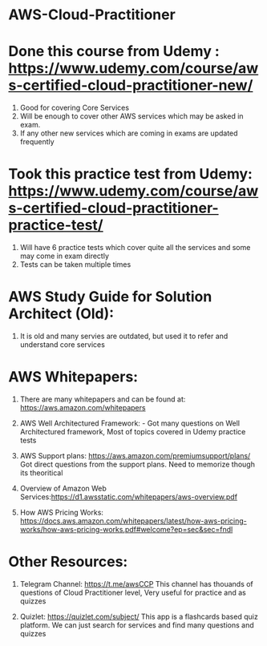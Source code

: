 # AWS-Cloud-Practitioner

# Done this course from Udemy : https://www.udemy.com/course/aws-certified-cloud-practitioner-new/
  1. Good for covering Core Services
  2. Will be enough to cover other AWS services which may be asked in exam. 
  3. If any other new services which are coming in exams are updated frequently

# Took this practice test from Udemy: https://www.udemy.com/course/aws-certified-cloud-practitioner-practice-test/
  1. Will have 6 practice tests which cover quite all the services and some may come in exam directly
  2. Tests can be taken multiple times

# AWS Study Guide for Solution Architect (Old):
  1. It is old and many servies are outdated, but used it to refer and understand core services

# AWS Whitepapers:
  1. There are many whitepapers and can be found at: https://aws.amazon.com/whitepapers
  2. AWS Well Architectured Framework:
    - Got many questions on Well Architectured framework, Most of topics covered in Udemy practice tests
     
  3. AWS Support plans: https://aws.amazon.com/premiumsupport/plans/
     Got direct questions from the support plans. Need to memorize though its theoritical
     
  4. Overview of Amazon Web Services:https://d1.awsstatic.com/whitepapers/aws-overview.pdf
  
  5. How AWS Pricing Works: https://docs.aws.amazon.com/whitepapers/latest/how-aws-pricing-works/how-aws-pricing-works.pdf#welcome?ep=sec&sec=fndl
  
 
 # Other Resources:
  1. Telegram Channel: https://t.me/awsCCP
    This channel has thouands of questions of Cloud Practitioner level, Very useful for practice and as quizzes
  
  2. Quizlet: https://quizlet.com/subject/
    This app is a flashcards based quiz platform. We can just search for services and find many questions and quizzes
